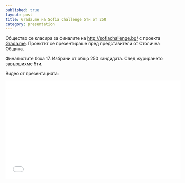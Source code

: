 ```yaml
---
published: true
layout: post
title: Grada.me на Sofia Challenge 5ти от 250
category: presentation
---
```


Общество се класира за финалите на http://sofiachallenge.bg/ с проекта [Grada.me](http://www.grada.me/). Проектът се презентираше пред представители от Столична Община.

Финалистите бяха 17. Избрани от общо 250 кандидата. След журирането завършихме 5ти.

Видео от презентацията:
<iframe width="560" height="315" src="//www.youtube.com/embed/tBkZhWCRFGY" frameborder="0" allowfullscreen></iframe>
